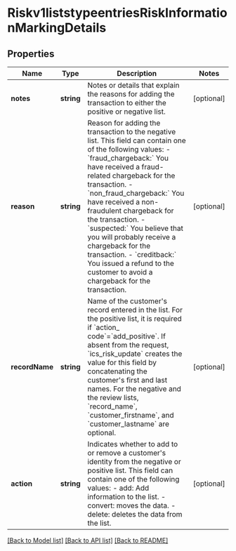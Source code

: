 # Riskv1liststypeentriesRiskInformationMarkingDetails

## Properties
Name | Type | Description | Notes
------------ | ------------- | ------------- | -------------
**notes** | **string** | Notes or details that explain the reasons for adding the transaction to either the positive or negative list. | [optional] 
**reason** | **string** | Reason for adding the transaction to the negative list. This field can contain one of the following values: - &#x60;fraud_chargeback:&#x60; You have received a fraud-related chargeback for the transaction. - &#x60;non_fraud_chargeback:&#x60; You have received a non-fraudulent chargeback for the transaction. - &#x60;suspected:&#x60; You believe that you will probably receive a chargeback for the transaction. - &#x60;creditback:&#x60; You issued a refund to the customer to avoid a chargeback for the transaction. | [optional] 
**recordName** | **string** | Name of the customer&#39;s record entered in the list. For the positive list, it is required if &#x60;action_ code&#x60;&#x3D;&#x60;add_positive&#x60;. If absent from the request, &#x60;ics_risk_update&#x60; creates the value for this field by concatenating the customer&#39;s first and last names. For the negative and the review lists, &#x60;record_name&#x60;, &#x60;customer_firstname&#x60;, and &#x60;customer_lastname&#x60; are optional. | [optional] 
**action** | **string** | Indicates whether to add to or remove a customer&#39;s identity from the negative or positive list. This field can contain one of the following values: - add: Add information to the list. - convert: moves the data. - delete: deletes the data from the list. | [optional] 

[[Back to Model list]](../README.md#documentation-for-models) [[Back to API list]](../README.md#documentation-for-api-endpoints) [[Back to README]](../README.md)


